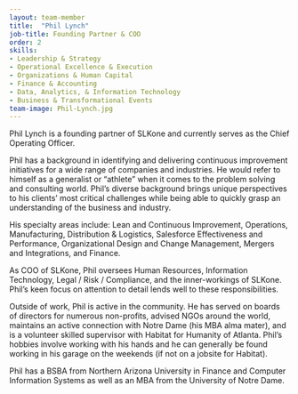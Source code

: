```yaml
---
layout: team-member
title:  "Phil Lynch"
job-title: Founding Partner & COO
order: 2
skills:
- Leadership & Strategy
- Operational Excellence & Execution
- Organizations & Human Capital
- Finance & Accounting
- Data, Analytics, & Information Technology
- Business & Transformational Events
team-image: Phil-Lynch.jpg
---
```

Phil Lynch is a founding partner of SLKone and currently serves as the Chief Operating Officer.  

Phil has a background in identifying and delivering continuous improvement initiatives for a wide range of companies and industries. He would refer to himself as a generalist or “athlete” when it comes to the problem solving and consulting world. Phil’s diverse background brings unique perspectives to his clients’ most critical challenges while being able to quickly grasp an understanding of the business and industry. 

His specialty areas include: Lean and Continuous Improvement, Operations, Manufacturing, Distribution & Logistics, Salesforce Effectiveness and Performance, Organizational Design and Change Management, Mergers and Integrations, and Finance. 

As COO of SLKone, Phil oversees Human Resources, Information Technology, Legal / Risk / Compliance, and the inner-workings of SLKone. Phil’s keen focus on attention to detail lends well to these responsibilities. 

Outside of work, Phil is active in the community. He has served on boards of directors for numerous non-profits, advised NGOs around the world, maintains an active connection with Notre Dame (his MBA alma mater), and is a volunteer skilled supervisor with Habitat for Humanity of Atlanta. Phil’s hobbies involve working with his hands and he can generally be found working in his garage on the weekends (if not on a jobsite for Habitat). 

Phil has a BSBA from Northern Arizona University in Finance and Computer Information Systems as well as an MBA from the University of Notre Dame.
